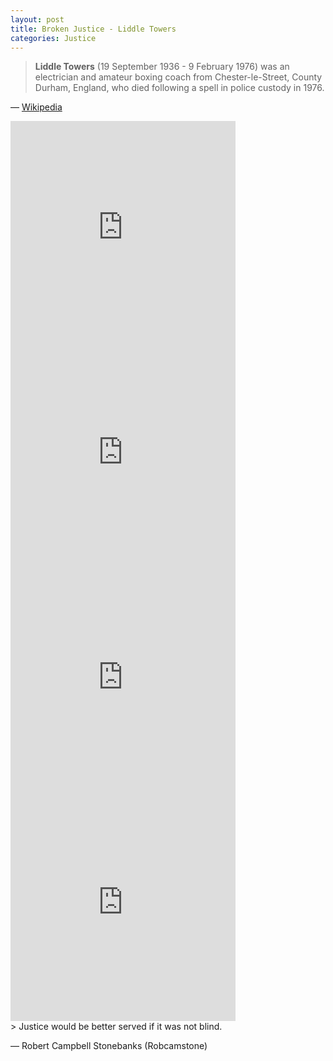 ```yaml
---
layout: post
title: Broken Justice - Liddle Towers
categories: Justice
---
```


> **Liddle Towers** (19 September 1936 - 9 February 1976) was an electrician and amateur boxing coach from Chester-le-Street, County Durham, England, who died following a spell in police custody in 1976.

&#8212; [Wikipedia](https://en.wikipedia.org/wiki/Liddle_Towers)

<iframe width="360" height="360" src="https://www.youtube.com/embed/YqbsW5hE8v8" frameborder="0" allow="accelerometer; autoplay; encrypted-media; gyroscope; picture-in-picture" allowfullscreen></iframe>

<iframe width="360" height="360" src="https://www.youtube.com/embed/lSOHkW_MnPc" frameborder="0" allow="accelerometer; autoplay; encrypted-media; gyroscope; picture-in-picture" allowfullscreen></iframe>

<iframe width="360" height="360" src="https://www.youtube.com/embed/qG_Ca1XWAmU" frameborder="0" allow="accelerometer; autoplay; encrypted-media; gyroscope; picture-in-picture" allowfullscreen></iframe>

<iframe width="360" height="360" src="https://www.youtube.com/embed/Pc6km-kUq7E" frameborder="0" allow="accelerometer; autoplay; encrypted-media; gyroscope; picture-in-picture" allowfullscreen></iframe>
<br/>
> Justice would be better served if it was not blind.

&#8212; Robert Campbell Stonebanks (Robcamstone)
